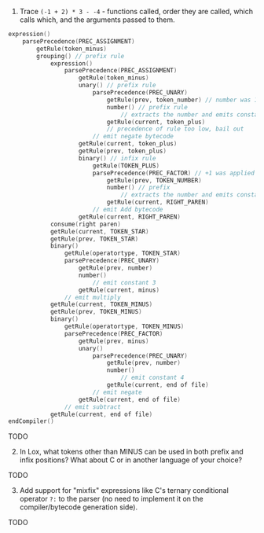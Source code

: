1) Trace `(-1 + 2) * 3 - -4` - functions called, order they are called, which calls which, and the arguments passed to them.

```c
expression()
    parsePrecedence(PREC_ASSIGNMENT)
        getRule(token_minus)
        grouping() // prefix rule
            expression()
                parsePrecedence(PREC_ASSIGNMENT)
                    getRule(token_minus)
                    unary() // prefix rule
                        parsePrecedence(PREC_UNARY)
                            getRule(prev, token_number) // number was 1
                            number() // prefix rule
                                // extracts the number and emits constant 1
                            getRule(current, token_plus)
                            // precedence of rule too low, bail out
                        // emit negate bytecode
                    getRule(current, token_plus)
                    getRule(prev, token_plus)
                    binary() // infix rule
                        getRule(TOKEN_PLUS)
                        parsePrecedence(PREC_FACTOR) // +1 was applied
                            getRule(prev, TOKEN_NUMBER)
                            number() // prefix
                                // extracts the number and emits constant 2
                            getRule(current, RIGHT_PAREN)
                        // emit Add bytecode
                    getRule(current, RIGHT_PAREN)
            consume(right paren)
            getRule(current, TOKEN_STAR)
            getRule(prev, TOKEN_STAR)
            binary()
                getRule(operatortype, TOKEN_STAR)
                parsePrecedence(PREC_UNARY)
                    getRule(prev, number)
                    number()
                        // emit constant 3
                    getRule(current, minus)
                // emit multiply
            getRule(current, TOKEN_MINUS)
            getRule(prev, TOKEN_MINUS)
            binary()
                getRule(operatortype, TOKEN_MINUS)
                parsePrecedence(PREC_FACTOR)
                    getRule(prev, minus)
                    unary()
                        parsePrecedence(PREC_UNARY)
                            getRule(prev, number)
                            number()
                                // emit constant 4
                            getRule(current, end of file)
                        // emit negate
                    getRule(current, end of file)
                // emit subtract
            getRule(current, end of file)
endCompiler()
```

TODO

2) In Lox, what tokens other than MINUS can be used in both prefix and infix positions? What about C or in another language of your choice?

TODO

3) Add support for "mixfix" expressions like C's ternary conditional operator `?:` to the parser (no need to implement it on the compiler/bytecode generation side).

TODO
